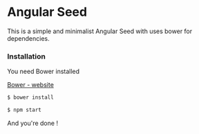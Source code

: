 # Angular Seed

This is a simple and minimalist Angular Seed with uses bower for dependencies.

### Installation

You need Bower installed

[Bower - website](http://bower.io/)

```sh
$ bower install
```

```sh
$ npm start
```

And you're done !
